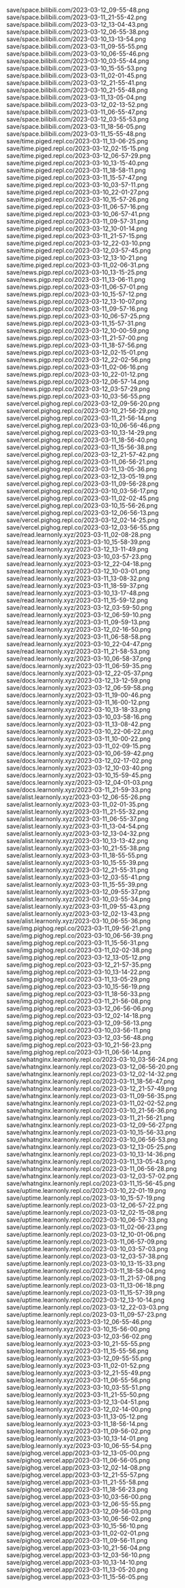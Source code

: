 save/space.bilibili.com/2023-03-12_09-55-48.png
save/space.bilibili.com/2023-03-11_21-55-42.png
save/space.bilibili.com/2023-03-12_13-04-43.png
save/space.bilibili.com/2023-03-12_06-55-38.png
save/space.bilibili.com/2023-03-10_13-13-54.png
save/space.bilibili.com/2023-03-11_09-55-55.png
save/space.bilibili.com/2023-03-10_06-55-46.png
save/space.bilibili.com/2023-03-10_03-55-44.png
save/space.bilibili.com/2023-03-10_15-55-53.png
save/space.bilibili.com/2023-03-11_02-01-45.png
save/space.bilibili.com/2023-03-12_21-55-41.png
save/space.bilibili.com/2023-03-10_21-55-48.png
save/space.bilibili.com/2023-03-11_13-05-04.png
save/space.bilibili.com/2023-03-12_02-13-52.png
save/space.bilibili.com/2023-03-11_06-55-47.png
save/space.bilibili.com/2023-03-12_03-55-53.png
save/space.bilibili.com/2023-03-11_18-56-05.png
save/space.bilibili.com/2023-03-11_15-55-48.png
save/time.piged.repl.co/2023-03-11_13-06-25.png
save/time.piged.repl.co/2023-03-12_02-15-15.png
save/time.piged.repl.co/2023-03-12_06-57-29.png
save/time.piged.repl.co/2023-03-10_13-15-40.png
save/time.piged.repl.co/2023-03-11_18-58-11.png
save/time.piged.repl.co/2023-03-11_15-57-47.png
save/time.piged.repl.co/2023-03-10_03-57-11.png
save/time.piged.repl.co/2023-03-10_22-01-27.png
save/time.piged.repl.co/2023-03-10_15-57-26.png
save/time.piged.repl.co/2023-03-11_06-57-16.png
save/time.piged.repl.co/2023-03-10_06-57-41.png
save/time.piged.repl.co/2023-03-11_09-57-31.png
save/time.piged.repl.co/2023-03-12_10-01-14.png
save/time.piged.repl.co/2023-03-11_21-57-15.png
save/time.piged.repl.co/2023-03-12_22-03-10.png
save/time.piged.repl.co/2023-03-12_03-57-45.png
save/time.piged.repl.co/2023-03-12_13-10-21.png
save/time.piged.repl.co/2023-03-11_02-06-31.png
save/news.pigp.repl.co/2023-03-10_13-15-25.png
save/news.pigp.repl.co/2023-03-11_13-06-11.png
save/news.pigp.repl.co/2023-03-11_06-57-01.png
save/news.pigp.repl.co/2023-03-10_15-57-12.png
save/news.pigp.repl.co/2023-03-12_13-10-07.png
save/news.pigp.repl.co/2023-03-11_09-57-16.png
save/news.pigp.repl.co/2023-03-10_06-57-25.png
save/news.pigp.repl.co/2023-03-11_15-57-31.png
save/news.pigp.repl.co/2023-03-12_10-00-59.png
save/news.pigp.repl.co/2023-03-11_21-57-00.png
save/news.pigp.repl.co/2023-03-11_18-57-56.png
save/news.pigp.repl.co/2023-03-12_02-15-01.png
save/news.pigp.repl.co/2023-03-12_22-02-56.png
save/news.pigp.repl.co/2023-03-11_02-06-16.png
save/news.pigp.repl.co/2023-03-10_22-01-12.png
save/news.pigp.repl.co/2023-03-12_06-57-14.png
save/news.pigp.repl.co/2023-03-12_03-57-29.png
save/news.pigp.repl.co/2023-03-10_03-56-55.png
save/vercel.pighog.repl.co/2023-03-12_09-56-20.png
save/vercel.pighog.repl.co/2023-03-10_21-56-29.png
save/vercel.pighog.repl.co/2023-03-11_21-56-14.png
save/vercel.pighog.repl.co/2023-03-10_06-56-46.png
save/vercel.pighog.repl.co/2023-03-10_13-14-29.png
save/vercel.pighog.repl.co/2023-03-11_18-56-40.png
save/vercel.pighog.repl.co/2023-03-11_15-56-38.png
save/vercel.pighog.repl.co/2023-03-12_21-57-42.png
save/vercel.pighog.repl.co/2023-03-11_06-56-21.png
save/vercel.pighog.repl.co/2023-03-11_13-05-36.png
save/vercel.pighog.repl.co/2023-03-12_13-05-19.png
save/vercel.pighog.repl.co/2023-03-11_09-56-28.png
save/vercel.pighog.repl.co/2023-03-10_03-56-17.png
save/vercel.pighog.repl.co/2023-03-11_02-02-45.png
save/vercel.pighog.repl.co/2023-03-10_15-56-26.png
save/vercel.pighog.repl.co/2023-03-12_06-56-13.png
save/vercel.pighog.repl.co/2023-03-12_02-14-25.png
save/vercel.pighog.repl.co/2023-03-12_03-56-55.png
save/read.learnonly.xyz/2023-03-11_02-08-28.png
save/read.learnonly.xyz/2023-03-10_15-58-39.png
save/read.learnonly.xyz/2023-03-12_13-11-49.png
save/read.learnonly.xyz/2023-03-10_03-57-23.png
save/read.learnonly.xyz/2023-03-12_22-04-18.png
save/read.learnonly.xyz/2023-03-12_10-03-01.png
save/read.learnonly.xyz/2023-03-11_13-08-32.png
save/read.learnonly.xyz/2023-03-11_18-59-37.png
save/read.learnonly.xyz/2023-03-10_13-17-48.png
save/read.learnonly.xyz/2023-03-11_15-59-12.png
save/read.learnonly.xyz/2023-03-12_03-59-50.png
save/read.learnonly.xyz/2023-03-12_06-59-10.png
save/read.learnonly.xyz/2023-03-11_09-59-13.png
save/read.learnonly.xyz/2023-03-12_02-16-50.png
save/read.learnonly.xyz/2023-03-11_06-58-58.png
save/read.learnonly.xyz/2023-03-10_22-04-47.png
save/read.learnonly.xyz/2023-03-11_21-58-53.png
save/read.learnonly.xyz/2023-03-10_06-58-37.png
save/docs.learnonly.xyz/2023-03-11_06-59-35.png
save/docs.learnonly.xyz/2023-03-12_22-05-37.png
save/docs.learnonly.xyz/2023-03-12_13-12-59.png
save/docs.learnonly.xyz/2023-03-12_06-59-58.png
save/docs.learnonly.xyz/2023-03-11_19-00-46.png
save/docs.learnonly.xyz/2023-03-11_16-00-12.png
save/docs.learnonly.xyz/2023-03-10_13-18-33.png
save/docs.learnonly.xyz/2023-03-10_03-58-16.png
save/docs.learnonly.xyz/2023-03-11_13-08-42.png
save/docs.learnonly.xyz/2023-03-10_22-06-22.png
save/docs.learnonly.xyz/2023-03-11_10-00-22.png
save/docs.learnonly.xyz/2023-03-11_02-09-15.png
save/docs.learnonly.xyz/2023-03-10_06-59-42.png
save/docs.learnonly.xyz/2023-03-12_02-17-02.png
save/docs.learnonly.xyz/2023-03-12_10-03-40.png
save/docs.learnonly.xyz/2023-03-10_15-59-45.png
save/docs.learnonly.xyz/2023-03-12_04-01-03.png
save/docs.learnonly.xyz/2023-03-11_21-59-33.png
save/alist.learnonly.xyz/2023-03-12_06-55-26.png
save/alist.learnonly.xyz/2023-03-11_02-01-35.png
save/alist.learnonly.xyz/2023-03-11_21-55-32.png
save/alist.learnonly.xyz/2023-03-11_06-55-37.png
save/alist.learnonly.xyz/2023-03-11_13-04-54.png
save/alist.learnonly.xyz/2023-03-12_13-04-32.png
save/alist.learnonly.xyz/2023-03-10_13-13-42.png
save/alist.learnonly.xyz/2023-03-10_21-55-38.png
save/alist.learnonly.xyz/2023-03-11_18-55-55.png
save/alist.learnonly.xyz/2023-03-10_15-55-39.png
save/alist.learnonly.xyz/2023-03-12_21-55-31.png
save/alist.learnonly.xyz/2023-03-12_03-55-41.png
save/alist.learnonly.xyz/2023-03-11_15-55-39.png
save/alist.learnonly.xyz/2023-03-12_09-55-37.png
save/alist.learnonly.xyz/2023-03-10_03-55-34.png
save/alist.learnonly.xyz/2023-03-11_09-55-43.png
save/alist.learnonly.xyz/2023-03-12_02-13-43.png
save/alist.learnonly.xyz/2023-03-10_06-55-36.png
save/img.pighog.repl.co/2023-03-11_09-56-21.png
save/img.pighog.repl.co/2023-03-10_06-56-39.png
save/img.pighog.repl.co/2023-03-11_15-56-31.png
save/img.pighog.repl.co/2023-03-11_02-02-38.png
save/img.pighog.repl.co/2023-03-12_13-05-12.png
save/img.pighog.repl.co/2023-03-12_21-57-35.png
save/img.pighog.repl.co/2023-03-10_13-14-22.png
save/img.pighog.repl.co/2023-03-11_13-05-29.png
save/img.pighog.repl.co/2023-03-10_15-56-19.png
save/img.pighog.repl.co/2023-03-11_18-56-33.png
save/img.pighog.repl.co/2023-03-11_21-56-08.png
save/img.pighog.repl.co/2023-03-12_06-56-06.png
save/img.pighog.repl.co/2023-03-12_02-14-18.png
save/img.pighog.repl.co/2023-03-12_09-56-13.png
save/img.pighog.repl.co/2023-03-10_03-56-11.png
save/img.pighog.repl.co/2023-03-12_03-56-48.png
save/img.pighog.repl.co/2023-03-10_21-56-23.png
save/img.pighog.repl.co/2023-03-11_06-56-14.png
save/whatnginx.learnonly.repl.co/2023-03-10_03-56-24.png
save/whatnginx.learnonly.repl.co/2023-03-12_06-56-20.png
save/whatnginx.learnonly.repl.co/2023-03-12_02-14-32.png
save/whatnginx.learnonly.repl.co/2023-03-11_18-56-47.png
save/whatnginx.learnonly.repl.co/2023-03-12_21-57-49.png
save/whatnginx.learnonly.repl.co/2023-03-11_09-56-35.png
save/whatnginx.learnonly.repl.co/2023-03-11_02-02-52.png
save/whatnginx.learnonly.repl.co/2023-03-10_21-56-36.png
save/whatnginx.learnonly.repl.co/2023-03-11_21-56-21.png
save/whatnginx.learnonly.repl.co/2023-03-12_09-56-27.png
save/whatnginx.learnonly.repl.co/2023-03-10_15-56-33.png
save/whatnginx.learnonly.repl.co/2023-03-10_06-56-53.png
save/whatnginx.learnonly.repl.co/2023-03-12_13-05-25.png
save/whatnginx.learnonly.repl.co/2023-03-10_13-14-36.png
save/whatnginx.learnonly.repl.co/2023-03-11_13-05-43.png
save/whatnginx.learnonly.repl.co/2023-03-11_06-56-28.png
save/whatnginx.learnonly.repl.co/2023-03-12_03-57-02.png
save/whatnginx.learnonly.repl.co/2023-03-11_15-56-45.png
save/uptime.learnonly.repl.co/2023-03-10_22-01-19.png
save/uptime.learnonly.repl.co/2023-03-10_15-57-19.png
save/uptime.learnonly.repl.co/2023-03-12_06-57-22.png
save/uptime.learnonly.repl.co/2023-03-12_02-15-08.png
save/uptime.learnonly.repl.co/2023-03-10_06-57-33.png
save/uptime.learnonly.repl.co/2023-03-11_02-06-23.png
save/uptime.learnonly.repl.co/2023-03-12_10-01-06.png
save/uptime.learnonly.repl.co/2023-03-11_06-57-09.png
save/uptime.learnonly.repl.co/2023-03-10_03-57-03.png
save/uptime.learnonly.repl.co/2023-03-12_03-57-38.png
save/uptime.learnonly.repl.co/2023-03-10_13-15-33.png
save/uptime.learnonly.repl.co/2023-03-11_18-58-04.png
save/uptime.learnonly.repl.co/2023-03-11_21-57-08.png
save/uptime.learnonly.repl.co/2023-03-11_13-06-18.png
save/uptime.learnonly.repl.co/2023-03-11_15-57-39.png
save/uptime.learnonly.repl.co/2023-03-12_13-10-14.png
save/uptime.learnonly.repl.co/2023-03-12_22-03-03.png
save/uptime.learnonly.repl.co/2023-03-11_09-57-23.png
save/blog.learnonly.xyz/2023-03-12_06-55-46.png
save/blog.learnonly.xyz/2023-03-10_15-56-00.png
save/blog.learnonly.xyz/2023-03-12_03-56-02.png
save/blog.learnonly.xyz/2023-03-10_21-55-55.png
save/blog.learnonly.xyz/2023-03-11_15-55-56.png
save/blog.learnonly.xyz/2023-03-12_09-55-55.png
save/blog.learnonly.xyz/2023-03-11_02-01-52.png
save/blog.learnonly.xyz/2023-03-12_21-55-49.png
save/blog.learnonly.xyz/2023-03-11_06-55-56.png
save/blog.learnonly.xyz/2023-03-10_03-55-51.png
save/blog.learnonly.xyz/2023-03-11_21-55-50.png
save/blog.learnonly.xyz/2023-03-12_13-04-51.png
save/blog.learnonly.xyz/2023-03-12_02-14-00.png
save/blog.learnonly.xyz/2023-03-11_13-05-12.png
save/blog.learnonly.xyz/2023-03-11_18-56-14.png
save/blog.learnonly.xyz/2023-03-11_09-56-02.png
save/blog.learnonly.xyz/2023-03-10_13-14-01.png
save/blog.learnonly.xyz/2023-03-10_06-55-54.png
save/pighog.vercel.app/2023-03-12_13-05-00.png
save/pighog.vercel.app/2023-03-11_06-56-05.png
save/pighog.vercel.app/2023-03-12_02-14-08.png
save/pighog.vercel.app/2023-03-12_21-55-57.png
save/pighog.vercel.app/2023-03-11_21-55-58.png
save/pighog.vercel.app/2023-03-11_18-56-23.png
save/pighog.vercel.app/2023-03-10_03-56-00.png
save/pighog.vercel.app/2023-03-12_06-55-55.png
save/pighog.vercel.app/2023-03-12_09-56-03.png
save/pighog.vercel.app/2023-03-10_06-56-02.png
save/pighog.vercel.app/2023-03-10_15-56-10.png
save/pighog.vercel.app/2023-03-11_02-02-01.png
save/pighog.vercel.app/2023-03-11_09-56-11.png
save/pighog.vercel.app/2023-03-10_21-56-04.png
save/pighog.vercel.app/2023-03-12_03-56-10.png
save/pighog.vercel.app/2023-03-10_13-14-10.png
save/pighog.vercel.app/2023-03-11_13-05-20.png
save/pighog.vercel.app/2023-03-11_15-56-05.png
